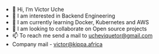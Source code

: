 - 👋 Hi, I’m Victor Uche
- 👀 I am interested in Backend Engineering
- 🌱 I am currently learning Docker, Kubernetes and AWS
- 💞️ I am looking to collaborate on Open source projects
- 📫 To reach me send a mail to ucheviquetor@gmail.com
- Company mail - victor@kippa.africa

<!---
aggr3550r/aggr3550r is a ✨ special ✨ repository because its `README.md` (this file) appears on your GitHub profile.
You can click the Preview link to take a look at your changes.
--->
